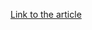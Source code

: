 [Link to the article](https://www.securityweek.com/stealthy-rotajakiro-backdoor-targeting-linux-systems)
